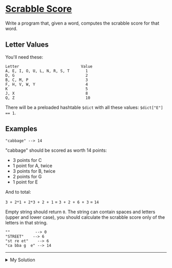 # [Scrabble Score](https://www.codewars.com/kata/558fa34727c2d274c10000ae)

Write a program that, given a word, computes the scrabble score for that word.

## Letter Values

You'll need these:

    Letter                           Value
    A, E, I, O, U, L, N, R, S, T       1
    D, G                               2
    B, C, M, P                         3
    F, H, V, W, Y                      4
    K                                  5
    J, X                               8
    Q, Z                               10

There will be a preloaded hashtable `$dict` with all these values: `$dict["E"] == 1`.

## Examples

    "cabbage" --> 14

"cabbage" should be scored as worth 14 points:

- 3 points for C
- 1 point for A, twice
- 3 points for B, twice
- 2 points for G
- 1 point for E

And to total:

`3 + 2*1 + 2*3 + 2 + 1` = `3 + 2 + 6 + 3` = `14`

Empty string should return `0`. The string can contain spaces and letters (upper and lower case), you should calculate the scrabble score only of the letters in that string.

    ""           --> 0
    "STREET"    --> 6
    "st re et"    --> 6
    "ca bba g  e" --> 14

---

<details><summary>My Solution</summary>

```js
function scrabbleScore(str) {
  return [...str.replace(/[^a-z]/gi, '')].reduce((acc, cur) => {
    return (acc = acc + ($dict[cur.toUpperCase()] || 0))
  }, 0)
}
```

</details>
